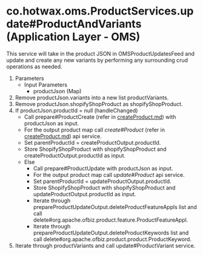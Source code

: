 # co.hotwax.oms.ProductServices.update#ProductAndVariants (Application Layer - OMS)
This service will take in the product JSON in OMSProductUpdatesFeed and update and create any new variants by performing any surrounding crud operations as needed.
1. Parameters
    * Input Parameters
        * productJson (Map)
2. Remove productJson.variants into a new list productVariants.
3. Remove productJson.shopifyShopProduct as shopifyShopProduct.
4. If productJson.productId = null (handleChanged)
    * Call prepare#ProductCreate (refer in [createProduct.md](https://github.com/saastechacademy/foundation/blob/main/project-ideas/product-master/createProduct.md)) with productJson as input.
    * For the output product map call *create#Product* (refer in [createProduct.md](https://github.com/saastechacademy/foundation/blob/main/project-ideas/product-master/createProduct.md)) api service.
    * Set parentProductId = createProductOutput.productId.
    * Store ShopifyShopProduct with shopifyShopProduct and createProductOutput.productId as input.
    * Else
        * Call prepare#ProductUpdate with productJson as input.
        * For the output product map call *update#Product* api service.
        * Set parentProductId = updateProductOutput.productId.
        * Store ShopifyShopProduct with shopifyShopProduct and updateProductOutput.productId as input.
        * Iterate through prepareProductUpdateOutput.deleteProductFeatureAppls list and call delete#org.apache.ofbiz.product.feature.ProductFeatureAppl.
        * Iterate through prepareProductUpdateOutput.deleteProductKeywords list and call delete#org.apache.ofbiz.product.product.ProductKeyword.
5. Iterate through productVariants and call update#ProductVariant service.